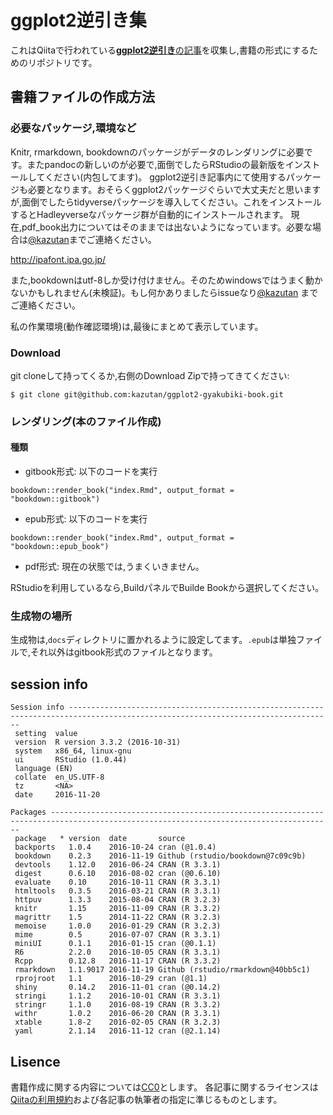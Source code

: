 # ggplot2逆引き集

これはQiitaで行われている[**ggplot2逆引き**の記事](http://qiita.com/tags/ggplot2%E9%80%86%E5%BC%95%E3%81%8D)を収集し,書籍の形式にするためのリポジトリです。

## 書籍ファイルの作成方法

### 必要なパッケージ,環境など
Knitr, rmarkdown, bookdownのパッケージがデータのレンダリングに必要です。またpandocの新しいのが必要で,面倒でしたらRStudioの最新版をインストールしてください(内包してます)。
ggplot2逆引き記事内にて使用するパッケージも必要となります。おそらくggplot2パッケージぐらいで大丈夫だと思いますが,面倒でしたらtidyverseパッケージを導入してください。これをインストールするとHadleyverseなパッケージ群が自動的にインストールされます。
現在,pdf_book出力についてはそのままでは出ないようになっています。必要な場合は[@kazutan](https://twitter.com/kazutan/)までご連絡ください。

http://ipafont.ipa.go.jp/

また,bookdownはutf-8しか受け付けません。そのためwindowsではうまく動かないかもしれません(未検証)。もし何かありましたらissueなり[@kazutan](https://twitter.com/kazutan/) までご連絡ください。

私の作業環境(動作確認環境)は,最後にまとめて表示しています。

### Download

git cloneして持ってくるか,右側のDownload Zipで持ってきてください:

```
$ git clone git@github.com:kazutan/ggplot2-gyakubiki-book.git
```

### レンダリング(本のファイル作成)

#### 種類

- gitbook形式: 以下のコードを実行
```
bookdown::render_book("index.Rmd", output_format = "bookdown::gitbook")
```
- epub形式: 以下のコードを実行
```
bookdown::render_book("index.Rmd", output_format = "bookdown::epub_book")
```
- pdf形式: 現在の状態では,うまくいきません。

RStudioを利用しているなら,BuildパネルでBuilde Bookから選択してください。

### 生成物の場所

生成物は,`docs`ディレクトリに置かれるように設定してます。`.epub`は単独ファイルで,それ以外はgitbook形式のファイルとなります。

## session info

```
Session info ---------------------------------------------------------------------------------------------------------------------------------
 setting  value                       
 version  R version 3.3.2 (2016-10-31)
 system   x86_64, linux-gnu           
 ui       RStudio (1.0.44)            
 language (EN)                        
 collate  en_US.UTF-8                 
 tz       <NA>                        
 date     2016-11-20                  

Packages -------------------------------------------------------------------------------------------------------------------------------------
 package   * version  date       source                            
 backports   1.0.4    2016-10-24 cran (@1.0.4)                     
 bookdown    0.2.3    2016-11-19 Github (rstudio/bookdown@7c09c9b) 
 devtools    1.12.0   2016-06-24 CRAN (R 3.3.1)                    
 digest      0.6.10   2016-08-02 cran (@0.6.10)                    
 evaluate    0.10     2016-10-11 CRAN (R 3.3.1)                    
 htmltools   0.3.5    2016-03-21 CRAN (R 3.3.1)                    
 httpuv      1.3.3    2015-08-04 CRAN (R 3.2.3)                    
 knitr       1.15     2016-11-09 CRAN (R 3.3.2)                    
 magrittr    1.5      2014-11-22 CRAN (R 3.2.3)                    
 memoise     1.0.0    2016-01-29 CRAN (R 3.2.3)                    
 mime        0.5      2016-07-07 CRAN (R 3.3.1)                    
 miniUI      0.1.1    2016-01-15 cran (@0.1.1)                     
 R6          2.2.0    2016-10-05 CRAN (R 3.3.1)                    
 Rcpp        0.12.8   2016-11-17 CRAN (R 3.3.2)                    
 rmarkdown   1.1.9017 2016-11-19 Github (rstudio/rmarkdown@40bb5c1)
 rprojroot   1.1      2016-10-29 cran (@1.1)                       
 shiny       0.14.2   2016-11-01 cran (@0.14.2)                    
 stringi     1.1.2    2016-10-01 CRAN (R 3.3.1)                    
 stringr     1.1.0    2016-08-19 CRAN (R 3.3.2)                    
 withr       1.0.2    2016-06-20 CRAN (R 3.3.1)                    
 xtable      1.8-2    2016-02-05 CRAN (R 3.2.3)                    
 yaml        2.1.14   2016-11-12 cran (@2.1.14)     
```

## Lisence
書籍作成に関する内容については[CC0](https://creativecommons.org/publicdomain/zero/1.0/)とします。
各記事に関するライセンスは[Qiitaの利用規約](http://qiita.com/terms)および各記事の執筆者の指定に準じるものとします。